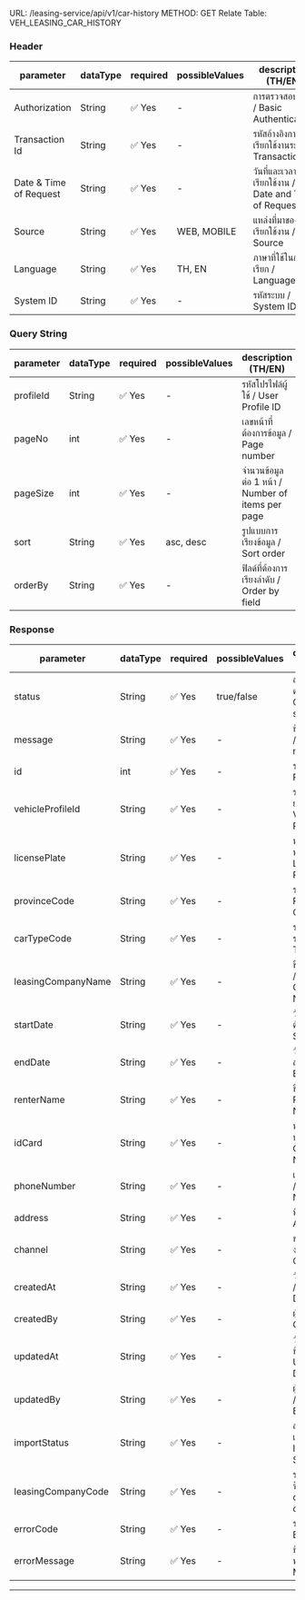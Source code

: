 URL: /leasing-service/api/v1/car-history
METHOD: GET
Relate Table: VEH_LEASING_CAR_HISTORY

### Header
| parameter | dataType | required | possibleValues | description (TH/EN) | dataFormat | example | errorCode |
|------------|----------|-----------|----------------|----------------------|-------------|----------|------------|
| Authorization | String | ✅ Yes | - | การตรวจสอบสิทธิ์ / Basic Authentication | Bearer + token (Token ที่ได้จากเส้น /api/auth) | | SGP_ERR_90000 |
| Transaction Id | String | ✅ Yes | - | รหัสอ้างอิงการเรียกใช้งานระบบ / Transaction Id | TyyyymmddHHMMsssss+Running Unique ID | T20190130123001000001 | SGP_ERR_90001 |
| Date & Time of Request | String | ✅ Yes | - | วันที่และเวลาที่เรียกใช้งาน / Date and Time of Request | yyyy-mm-ddTHH:MM:ss.sss | 2019-01-30T11:09:35.001 | SGP_ERR_90002 |
| Source | String | ✅ Yes | WEB, MOBILE | แหล่งที่มาของการเรียกใช้งาน / Source | - | WEB | SGP_ERR_90003 |
| Language | String | ✅ Yes | TH, EN | ภาษาที่ใช้ในการเรียก / Language | - | TH | SGP_ERR_90004 |
| System ID | String | ✅ Yes | - | รหัสระบบ / System ID | - | M00000 | SGP_ERR_90005 |

### Query String
| parameter | dataType | required | possibleValues | description (TH/EN) | dataFormat | example | errorCode |
|------------|----------|-----------|----------------|----------------------|-------------|----------|------------|
| profileId | String | ✅ Yes | - | รหัสโปรไฟล์ผู้ใช้ / User Profile ID | - | xxx | |
| pageNo | int | ✅ Yes | - | เลขหน้าที่ต้องการข้อมูล / Page number | - | 2 | |
| pageSize | int | ✅ Yes | - | จำนวนข้อมูลต่อ 1 หน้า / Number of items per page | - | 10 | |
| sort | String | ✅ Yes | asc, desc | รูปแบบการเรียงข้อมูล / Sort order | - | desc | |
| orderBy | String | ✅ Yes | - | ฟิลด์ที่ต้องการเรียงลำดับ / Order by field | - | id | |

### Response
| parameter | dataType | required | possibleValues | description (TH/EN) | dataFormat | example | errorCode |
|------------|----------|-----------|----------------|----------------------|-------------|----------|------------|
| status | String | ✅ Yes | true/false | สถานะการดำเนินการ / Operation status | - | true | |
| message | String | ✅ Yes | - | ข้อความสถานะ / Status message | - | Success | |
| id | int | ✅ Yes | - | รหัสรายการ / Record ID | - | 2 | |
| vehicleProfileId | String | ✅ Yes | - | รหัสโปรไฟล์ยานพาหนะ / Vehicle Profile ID | - | VF2509000000002469 | |
| licensePlate | String | ✅ Yes | - | หมายเลขทะเบียน / License Plate | - | 1701 | |
| provinceCode | String | ✅ Yes | - | รหัสจังหวัด / Province Code | - | TH-10 | |
| carTypeCode | String | ✅ Yes | - | รหัสประเภทรถยนต์ / Car Type Code | - | VTSPC0001 | |
| leasingCompanyName | String | ✅ Yes | - | ชื่อบริษัทลิสซิ่ง / Leasing Company Name | - | บริษัท ทรู ลิสซิ่ง จำกัด | |
| startDate | String | ✅ Yes | - | วันที่เช่ารถเริ่มต้น / Rental Start Date | yyyy-mm-ddTHH:MM:ss.sss | 2025-01-03T00:00:00.000 | |
| endDate | String | ✅ Yes | - | วันที่เช่ารถสิ้นสุด / Rental End Date | yyyy-mm-ddTHH:MM:ss.sss | 2025-01-30T00:00:00.000 | |
| renterName | String | ✅ Yes | - | ชื่อผู้เช่ารถ / Renter Name | - | บริิษัท ไอยรินรถเข่า จำกัด | |
| idCard | String | ✅ Yes | - | หมายเลขบัตรประชาชน / ID Card Number | - | 3100788465123 | |
| phoneNumber | String | ✅ Yes | - | เบอร์โทรศัพท์ / Phone Number | - | 0827417425 | |
| address | String | ✅ Yes | - | ที่อยู่ / Address | - | 120 หมู่2 ตำบงเขาสามยอด อ.เมือง จ.ลพบุรี 15000 | |
| channel | String | ✅ Yes | - | ช่องทางการใช้งาน / Channel | - | Leasing | |
| createdAt | String | ✅ Yes | - | วันที่สร้างข้อมูล / Created Date | yyyy-mm-ddTHH:MM:ss.sss | 2019-01-30T11:09:35.001 | |
| createdBy | String | ✅ Yes | - | ผู้สร้างข้อมูล / Created By | - | SYSTEM | |
| updatedAt | String | ✅ Yes | - | วันที่ปรับปรุงข้อมูล / Updated Date | yyyy-mm-ddTHH:MM:ss.sss | 2019-01-30T11:09:35.001 | |
| updatedBy | String | ✅ Yes | - | ผู้ปรับปรุงข้อมูล / Updated By | - | SYSTEM | |
| importStatus | String | ✅ Yes | - | สถานะการนำเข้าข้อมูล / Import Status | - | FAILED | |
| leasingCompanyCode | String | ✅ Yes | - | รหัสบริษัทลิสซิ่ง / Leasing company code | - | L0000000000000001 | |
| errorCode | String | ✅ Yes | - | รหัสผิดพลาด / Error Code | - | MAS_ERR_00001 | |
| errorMessage | String | ✅ Yes | - | ข้อความผิดพลาด / Error Message | - | กรุณาระบุข้อมูลให้ครบถ้วน | |
---
